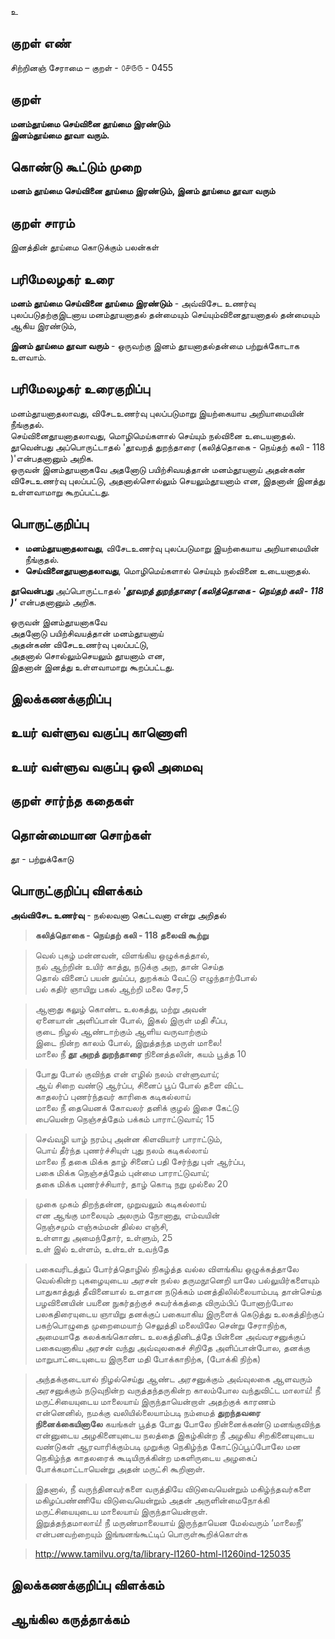 உ

## குறள் எண் 

சிற்றினஞ் சேராமை – குறள் - ௦௪௫௫ - 0455  

## குறள் 

**மனம்தூய்மை செய்வினை தூய்மை இரண்டும்  
இனம்தூய்மை தூவா வரும்.**

## கொண்டு கூட்டும் முறை

**மனம் தூய்மை செய்வினை தூய்மை இரண்டும், இனம் தூய்மை தூவா வரும்** 

## குறள் சாரம் 

இனத்தின் தூய்மை கொடுக்கும் பலன்கள்   

## பரிமேலழகர் உரை

**மனம் தூய்மை செய்வினை தூய்மை இரண்டும்** - அவ்விசேட உணர்வு புலப்படுதற்குஇடனாய மனம்தூயனாதல் தன்மையும் செய்யும்வினைதூயனாதல் தன்மையும் ஆகிய இரண்டும்,  

**இனம் தூய்மை தூவா வரும்** - ஒருவற்கு இனம் தூயனாதல்தன்மை பற்றுக்கோடாக உளவாம்.

## பரிமேலழகர் உரைகுறிப்பு   

மனம்தூயனாதலாவது, விசேடஉணர்வு புலப்படுமாறு இயற்கையாய அறியாமையின் நீங்குதல்.  
செய்வினைதூயனாதலாவது, மொழிமெய்களால் செய்யும் நல்வினை உடையனாதல்.  
தூவென்பது அப்பொருட்டாதல் 'தூவறத் துறந்தாரை (கலித்தொகை - நெய்தற் கலி - 118 )'என்பதனானும் அறிக.  
ஒருவன் இனம்தூயனாகவே அதனோடு பயிற்சிவயத்தான் மனம்தூயனாய் அதன்கண் விசேடஉணர்வு புலப்பட்டு, அதனால்சொல்லும் செயலும்தூயனாம் என, இதனான் இனத்து உள்ளவாமாறு கூறப்பட்டது.    

## பொருட்குறிப்பு 

* **மனம்தூயனாதலாவது**, விசேடஉணர்வு புலப்படுமாறு இயற்கையாய அறியாமையின் நீங்குதல்.  
* **செய்வினைதூயனாதலாவது**, மொழிமெய்களால் செய்யும் நல்வினை உடையனாதல்.  

**தூவென்பது** அப்பொருட்டாதல் _**'தூவறத் துறந்தாரை (கலித்தொகை - நெய்தற் கலி - 118 )'**_ என்பதனானும் அறிக.  

ஒருவன் இனம்தூயனாகவே  
அதனோடு பயிற்சிவயத்தான் மனம்தூயனாய்  
அதன்கண் விசேடஉணர்வு புலப்பட்டு,  
அதனால் சொல்லும்செயலும் தூயனாம் என,  
இதனான் இனத்து உள்ளவாமாறு கூறப்பட்டது.      

## இலக்கணக்குறிப்பு  


## உயர் வள்ளுவ வகுப்பு காணொளி


## உயர் வள்ளுவ வகுப்பு ஒலி அமைவு 

 
## குறள் சார்ந்த கதைகள் 


## தொன்மையான சொற்கள்

தூ - பற்றுக்கோடு   

## பொருட்குறிப்பு விளக்கம்  

**அவ்விசேட உணர்வு** - நல்லவனா கெட்டவனா என்று அறிதல்

>**கலித்தொகை - நெய்தற் கலி - 118	 தலைவி கூற்று**  

>வெல் புகழ் மன்னவன், விளங்கிய ஒழுக்கத்தால்,  
>நல் ஆற்றின் உயிர் காத்து, நடுக்கு அற, தான் செய்த  
>தொல் வினைப் பயன் துய்ப்ப, துறக்கம் வேட்டு எழுந்தாற்போல்  
>பல் கதிர் ஞாயிறு பகல் ஆற்றி மலை சேர,5	  

>ஆனாது கலுழ் கொண்ட உலகத்து, மற்று அவன்  
>ஏனையான் அளிப்பான் போல், இகல் இருள் மதி சீப்ப,  
>குடை நிழல் ஆண்டாற்கும் ஆளிய வருவாற்கும்  
>இடை நின்ற காலம் போல், இறுத்தந்த மருள் மாலை!  
>மாலை நீ **தூ அறத் துறந்தாரை** நினைத்தலின், கயம் பூத்த 10	  

>போது போல் குவிந்த என் எழில் நலம் எள்ளுவாய்;  
>ஆய் சிறை வண்டு ஆர்ப்ப, சினைப் பூப் போல் தளை விட்ட  
>காதலர்ப் புணர்ந்தவர் காரிகை கடிகல்லாய்  
>மாலை நீ தையெனக் கோவலர் தனிக் குழல் இசை கேட்டு  
>பையென்ற நெஞ்சத்தேம் பக்கம் பாராட்டுவாய்; 15	  

>செவ்வழி யாழ் நரம்பு அன்ன கிளவியார் பாராட்டும்,  
>பொய் தீர்ந்த புணர்ச்சியுள் புது நலம் கடிகல்லாய்  
>மாலை நீ தகை மிக்க தாழ் சினைப் பதி சேர்ந்து புள் ஆர்ப்ப,  
>பகை மிக்க நெஞ்சத்தேம் புன்மை பாராட்டுவாய்;   
>தகை மிக்க புணர்ச்சியார், தாழ் கொடி நறு முல்லை 20	  

>முகை முகம் திறந்தன்ன, முறுவலும் கடிகல்லாய்  
>என ஆங்கு மாலையும் அலரும் நோனாது, எம்வயின்  
>நெஞ்சமும் எஞ்சும்மன் தில்ல எஞ்சி,  
>உள்ளாது அமைந்தோர், உள்ளும், 25	  
>உள் இல் உள்ளம், உள்உள் உவந்தே  


>பகைவரிடத்துப் போர்த்தொழில் நிகழ்த்த வல்ல விளங்கிய ஒழுக்கத்தாலே வெல்கின்ற புகழையுடைய அரசன் நல்ல தருமநூனெறி யாலே பல்லுயிர்களையும் பாதுகாத்துத் தீவினையால் உளதான நடுக்கம் மனத்திலில்லையாம்படி தான்செய்த பழவினையின் பயனை நுகர்தற்குச் சுவர்க்கத்தை விரும்பிப் போனாற்போல பலகதிரையுடைய  ஞாயிறு தனக்குப் பகையாகிய இருளைக் கெடுத்து உலகத்திற்குப் பகற்பொழுதை முறைமையாற் செலுத்தி மலையிலே சென்று சேராநிற்க, அமையாதே கலக்கங்கொண்ட உலகத்தினிடத்தே பின்னை அவ்வரசனுக்குப் பகைவனாகிய அரசன் வந்து அவ்வுலகைச் சிறிதே அளிப்பான்போல, தனக்கு மாறுபாட்டையுடைய இருளை மதி போக்காநிற்க, (போக்கி நிற்க)  

>அந்தக்குடையால் நிழல்செய்து ஆண்ட அரசனுக்கும் அவ்வுலகை ஆளவரும் அரசனுக்கும் நடுவுநின்ற வருத்தந்தருகின்ற காலம்போல 
வந்துவிட்ட மாலாய்! நீ மருட்சியையுடைய மாலையாய் இருந்தாயென்றாள்	அதற்குக் காரணம் என்னெனில், நமக்கு வலியில்லையாம்படி நம்மைத் **துறந்தவரை நினைக்கையினாலே** கயங்கள் பூத்த போது போலே நின்னைக்கண்டு மனங்குவிந்த என்னுடைய அழகினையுடைய நலத்தை இகழ்கின்ற நீ அழகிய சிறகினையுடைய வண்டுகள் ஆரவாரிக்கும்படி முறுக்கு நெகிழ்ந்த கோட்டுப்பூப்போலே மன நெகிழ்ந்த காதலரைக் கூடியிருக்கின்ற மகளிருடைய அழகைப் போக்கமாட்டாயென்று அதன் மருட்சி கூறினாள்.   

>இதனால், நீ வருந்தினவர்களை வருத்தியே விடுவையென்றும் மகிழ்ந்தவர்களை மகிழப்பண்ணியே விடுவையென்றும் அதன் அருளின்மைநோக்கி மருட்சியையுடைய மாலையாய் இருந்தாயென்றாள்.  
>இறுத்தந்தமாலாய்! நீ மருண்மாலையாய் இருந்தாயென மேல்வரும் ‘மாலைநீ’ என்பனவற்றையும் இங்ஙனங்கூட்டிப் பொருள்கூறிக்கொள்க  

>http://www.tamilvu.org/ta/library-l1260-html-l1260ind-125035

## இலக்கணக்குறிப்பு விளக்கம்


## ஆங்கில கருத்தாக்கம் 


